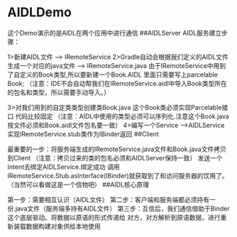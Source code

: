 # AIDLDemo
这个Demo演示的是AIDL在两个应用中进行通信
##AIDLServer AIDL服务建立步骤：

1>新建AIDL文件 --> IRemoteService
2>Gradle自动会根据我们定义的AIDL文件生成一个对应的java文件 --> IRemoteService.java
由于IRemoteService中用到了自定义的Book类型,所以要新建一个Book.AIDL 里面只需要写上parcelable Book;
（注意：IDE不会自动帮我们在IRemoteService.aidl中导入Book类型所在的包名和类型，所以需要手动导入。）

3>对我们用到的自定类类型创建类Book.java
这个Book类必须实现Parcelable接口 代码比较固定
（注意：AIDL中使用的类型必须可以序列化.注意这个Book.java按文件必须和Book.aidl文件包名要一致）
4>编写一个Service -->AIDLService
实现IRemoteService.stub类作为IBinder返回
##Client

最重要的一步：将服务端生成的IRemoteService.java文件和Book.java文件拷贝到Client
（注意：拷贝过来的类的包名必须和AIDLServer保持一致）
发送一个Intent去绑定AIDLService.绑定成功
调用IRemoteService.Stub.asInterface(IBinder)就获取到了和访问服务器的饮用了。（当然可以看做这是一个信物吧）
##AIDL核心原理

第一步：需要相互认识（AIDL文件）
第二步：客户端和服务端都必须持有一份.java文件（服务端多持有AIDL文件）
第三步：互信后，我们通信借助于Binder这个底层驱动。将数据以原语的形式传递给
对方，对方解析到原语数据，进行重新装载数据构建对象供给本地使用
